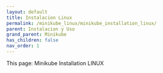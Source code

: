 ```yaml
---
layout: default
title: Instalacion Linux
permalink: /minikube_linux/minikube_installation_linux/
parent: Instalacion y Uso
grand_parent: Minikube
has_children: false
nav_order: 1
---
```


This page: Minikube Installation LINUX 